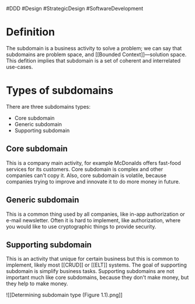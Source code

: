 #DDD #Design #StrategicDesign #SoftwareDevelopment
# Definition
The subdomain is a business activity to solve a problem; we can say that subdomains are problem space, and [[Bounded Context]]—solution space. This defition implies that subdomain is a set of coherent and interrelated use-cases. 

# Types of subdomains
There are three subdomains types:
- Core subdomain
- Generic subdomain
- Supporting subdomain
## Core subdomain
This is a company main activity, for example McDonalds offers fast-food services for its customers. Core subdomain is complex and other companies can't copy it. Also, core subdomain is volatile, because companies trying to improve and innovate it to do more money in future.
## Generic subdomain
This is a common thing used by all companies, like in-app authorization or e-mail newsletter. Often it is hard to implement, like authorization, where you would like to use cryptographic things to provide security.
## Supporting subdomain
This is an activity that unique for certain business but this is common to implement, likely most [[CRUD]] or [[ELT]] systems. The goal of supporting subdomain is simplify business tasks. Supporting subdomains are not important much like core subdomains, because they don't make money, but they help to make money.

![[Determining subdomain type (Figure 1.1).png]]
